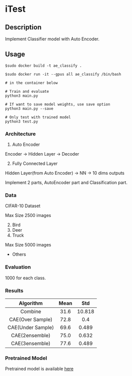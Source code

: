# iTest


## Description

Implement Classifier model with Auto Encoder.

## Usage
```Shell
$sudo docker build -t ae_classify .

$sudo docker run -it --gpus all ae_classify /bin/bash

# in the container below

# Train and evaluate
python3 main.py

# If want to save model weights, use save option
python3 main.py --save

# Only test with trained model
python3 test.py
```


### Architecture

1. Auto Encoder

Encoder -> Hidden Layer -> Decoder

2. Fully Connected Layer

Hidden Layer(from Auto Encoder) -> NN -> 10 dims outputs


Implement 2 parts, AutoEncoder part and Classification part.


### Data

CIFAR-10 Dataset

Max Size 2500 images

2. Bird
4. Deer
9. Truck

Max Size 5000 images

- Others


### Evaluation

1000 for each class.

### Results

| Algorithm | Mean | Std |
| :---: | :---: | :---: |
| Combine | 31.6 | 10.818 |
| CAE(Over Sample) | 72.8 | 0.4 |
| CAE(Under Sample) | 69.6 | 0.489 |
| CAE(2ensemble) | 75.0 | 0.632 |
| CAE(3ensemble) | 77.6 | 0.489 | 

### Pretrained Model

Pretrained model is available [here](https://drive.google.com/drive/folders/1B4mSPVkEN2pWp2hAWq9eMPJnIkr4zE9i?usp=sharing)

